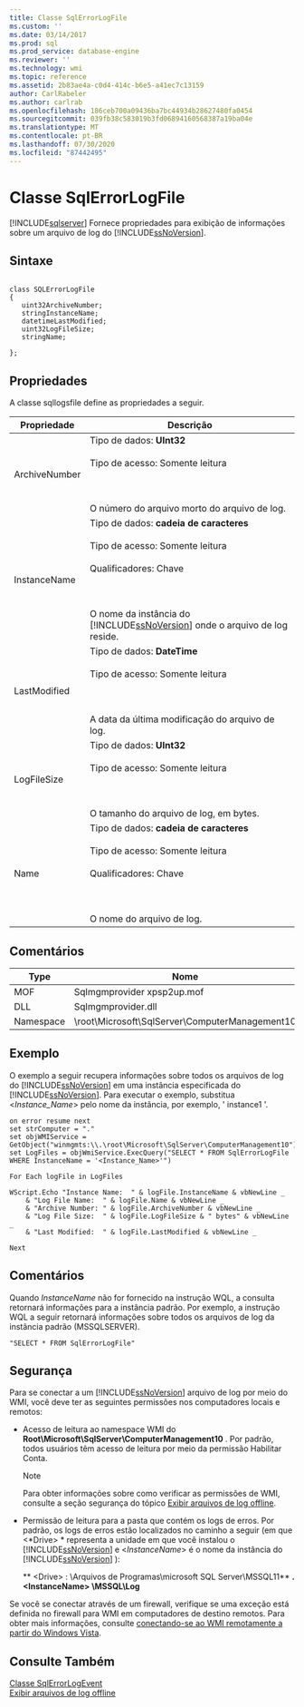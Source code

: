 ```yaml
---
title: Classe SqlErrorLogFile
ms.custom: ''
ms.date: 03/14/2017
ms.prod: sql
ms.prod_service: database-engine
ms.reviewer: ''
ms.technology: wmi
ms.topic: reference
ms.assetid: 2b83ae4a-c0d4-414c-b6e5-a41ec7c13159
author: CarlRabeler
ms.author: carlrab
ms.openlocfilehash: 186ceb700a09436ba7bc44934b28627480fa0454
ms.sourcegitcommit: 039fb38c583019b3fd06894160568387a19ba04e
ms.translationtype: MT
ms.contentlocale: pt-BR
ms.lasthandoff: 07/30/2020
ms.locfileid: "87442495"
---
```

# <a name="sqlerrorlogfile-class"></a>Classe SqlErrorLogFile
[!INCLUDE[sqlserver](../../includes/applies-to-version/sqlserver.md)]
  Fornece propriedades para exibição de informações sobre um arquivo de log do [!INCLUDE[ssNoVersion](../../includes/ssnoversion-md.md)].  
  
## <a name="syntax"></a>Sintaxe  
  
```  
  
class SQLErrorLogFile  
{  
   uint32ArchiveNumber;  
   stringInstanceName;  
   datetimeLastModified;  
   uint32LogFileSize;  
   stringName;  
  
};  
```  
  
## <a name="properties"></a>Propriedades  
 A classe sqllogsfile define as propriedades a seguir.  
  
| Propriedade | Descrição |
| -------- | ----------- |
|ArchiveNumber|Tipo de dados: **UInt32**<br /><br /> Tipo de acesso: Somente leitura<br /><br /> <br /><br /> O número do arquivo morto do arquivo de log.|  
|InstanceName|Tipo de dados: **cadeia de caracteres**<br /><br /> Tipo de acesso: Somente leitura<br /><br /> Qualificadores: Chave<br /><br /> <br /><br /> O nome da instância do [!INCLUDE[ssNoVersion](../../includes/ssnoversion-md.md)] onde o arquivo de log reside.|  
|LastModified|Tipo de dados: **DateTime**<br /><br /> Tipo de acesso: Somente leitura<br /><br /> <br /><br /> A data da última modificação do arquivo de log.|  
|LogFileSize|Tipo de dados: **UInt32**<br /><br /> Tipo de acesso: Somente leitura<br /><br /> <br /><br /> O tamanho do arquivo de log, em bytes.|  
|Name|Tipo de dados: **cadeia de caracteres**<br /><br /> Tipo de acesso: Somente leitura<br /><br /> Qualificadores: Chave<br /><br /> <br /><br /> O nome do arquivo de log.|  
  
## <a name="remarks"></a>Comentários  
  
| Type | Nome |
| ---- | ---- |
|MOF|Sqlmgmprovider xpsp2up.mof|  
|DLL|Sqlmgmprovider.dll|  
|Namespace|\root\Microsoft\SqlServer\ComputerManagement10|  
  
## <a name="example"></a>Exemplo  
 O exemplo a seguir recupera informações sobre todos os arquivos de log do [!INCLUDE[ssNoVersion](../../includes/ssnoversion-md.md)] em uma instância especificada do [!INCLUDE[ssNoVersion](../../includes/ssnoversion-md.md)]. Para executar o exemplo, substitua \<*Instance_Name*> pelo nome da instância, por exemplo, ' instance1 '.  
  
```  
on error resume next  
set strComputer = "."  
set objWMIService = GetObject("winmgmts:\\.\root\Microsoft\SqlServer\ComputerManagement10")  
set LogFiles = objWmiService.ExecQuery("SELECT * FROM SqlErrorLogFile WHERE InstanceName = '<Instance_Name>'")  
  
For Each logFile in LogFiles  
  
WScript.Echo "Instance Name:  " & logFile.InstanceName & vbNewLine _  
    & "Log File Name:  " & logFile.Name & vbNewLine _  
    & "Archive Number: " & logFile.ArchiveNumber & vbNewLine _  
    & "Log File Size:  " & logFile.LogFileSize & " bytes" & vbNewLine _  
    & "Last Modified:  " & logFile.LastModified & vbNewLine _  
  
Next   
```  
  
## <a name="comments"></a>Comentários  
 Quando *InstanceName* não for fornecido na instrução WQL, a consulta retornará informações para a instância padrão. Por exemplo, a instrução WQL a seguir retornará informações sobre todos os arquivos de log da instância padrão (MSSQLSERVER).  
  
```  
"SELECT * FROM SqlErrorLogFile"  
```  
  
## <a name="security"></a>Segurança  
 Para se conectar a um [!INCLUDE[ssNoVersion](../../includes/ssnoversion-md.md)] arquivo de log por meio do WMI, você deve ter as seguintes permissões nos computadores locais e remotos:  
  
-   Acesso de leitura ao namespace WMI do **Root\Microsoft\SqlServer\ComputerManagement10** . Por padrão, todos usuários têm acesso de leitura por meio da permissão Habilitar Conta.  
  
    > [!NOTE]  
    >  Para obter informações sobre como verificar as permissões de WMI, consulte a seção segurança do tópico [Exibir arquivos de log offline](../../relational-databases/logs/view-offline-log-files.md).  
  
-   Permissão de leitura para a pasta que contém os logs de erros. Por padrão, os logs de erros estão localizados no caminho a seguir (em que \<*Drive> * representa a unidade em que você instalou o [!INCLUDE[ssNoVersion](../../includes/ssnoversion-md.md)] e \<*InstanceName*> é o nome da instância do [!INCLUDE[ssNoVersion](../../includes/ssnoversion-md.md)] ):  
  
     ** \<Drive> : \Arquivos de Programas\microsoft SQL Server\MSSQL11** **. \<InstanceName> \MSSQL\Log**  
  
 Se você se conectar através de um firewall, verifique se uma exceção está definida no firewall para WMI em computadores de destino remotos. Para obter mais informações, consulte [conectando-se ao WMI remotamente a partir do Windows Vista](https://go.microsoft.com/fwlink/?LinkId=178848).  
  
## <a name="see-also"></a>Consulte Também  
 [Classe SqlErrorLogEvent](../../relational-databases/wmi-provider-configuration-classes/sqlerrorlogevent-class.md)   
 [Exibir arquivos de log offline](../../relational-databases/logs/view-offline-log-files.md)  
  
  
